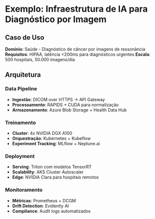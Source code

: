 # Exemplo: Infraestrutura de IA para Diagnóstico por Imagem

## Caso de Uso
**Domínio**: Saúde - Diagnóstico de câncer por imagens de ressonância
**Requisitos**: HIPAA, latência <200ms para diagnósticos urgentes
**Escala**: 500 hospitais, 50.000 imagens/dia

## Arquitetura
### Data Pipeline
- **Ingestão**: DICOM over HTTPS → API Gateway
- **Processamento**: RAPIDS + CUDA para normalização
- **Armazenamento**: Azure Blob Storage + Health Data Hub

### Treinamento
- **Cluster**: 4x NVIDIA DGX A100
- **Orquestração**: Kubernetes + Kubeflow
- **Experiment Tracking**: MLflow + Neptune.ai

### Deployment
- **Serving**: Triton com modelos TensorRT
- **Scalability**: AKS Cluster Autoscaler
- **Edge**: NVIDIA Clara para hospitais remotos

### Monitoramento
- **Métricas**: Prometheus + DCGM
- **Drift Detection**: Evidently AI
- **Compliance**: Audit logs automatizados